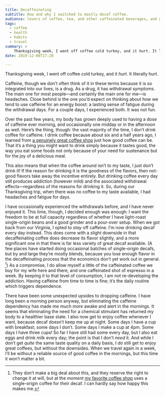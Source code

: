 ```yaml
---
title: Decaffeinating
subtitle: How and why I switched to mostly decaf coffee.
audience: lovers of coffee, tea, and other caffeinated beverages… and good health.
tags:
  - coffee
  - health
  - habits
  - travel
summary: >
    Thanksgiving week, I went off coffee cold turkey, and it hurt. It literally hurt. Caffeine is a drug, and it has withdrawal symptoms. So I cut it out entirely—but I’m still drinking coffee
date: 2019-12-08T17:20

---
```


Thanksgiving week, I went off coffee cold turkey, and it *hurt*. It literally hurt.

Caffeine, though we don’t often think of it in these terms because it is so integrated into our lives, is a drug. As a drug, it has withdrawal symptoms. The main one for most people—and certainly the main one for me—is headaches. Close behind is the one you’d expect on thinking about how we tend to use caffeine for an energy boost: a lasting sense of fatigue during the withdrawal days. For a couple days, I experienced both. It was not fun.

Over the past few years, my body has grown deeply used to having a dose of caffeine ever morning, and occasionally one midday or in the afternoon as well. Here’s the thing, though: the vast majority of the time, I don’t drink coffee for caffeine. I drink coffee because about six and a half years ago, I learned from [a genuinely great coffee shop][jubala] just how good coffee can be. That it’s a thing you might want to drink simply because it tastes good, the way you eat some foods not only because of your need for sustenance but for the joy of a delicious meal.

This also means that when the coffee around isn’t to my taste, I just don’t drink it! If the reason for drinking it is the goodness of the flavors, then not-good flavors take away the incentive entirely. But drinking coffee every day still produces addiction (however mild) and the associated withdrawal effects—regardless of the reasons for drinking it. So, during our Thanksgiving trip, when there was no coffee to my taste available, I had headaches and fatigue for days.

I have occasionally experienced the withdrawals before, and I have never enjoyed it. This time, though, I decided enough was enough: I want the freedom to be at full capacity regardless of whether I have light-roast single-origin beans and a good grinder and a pour-over setup. When we got back from our Virginia, I opted to *stay* off caffeine. I’m now drinking decaf every day instead. This does come with a slight downside in that decaffeinating coffee does decrease its flavor slightly, and a more significant one in that there is far less variety of great decaf available. (A few places have started doing occasional batches of single-origin decafs, but by and large they’re mostly blends, because you lose enough flavor in the decaffeinating process that the economics don’t yet work out in general. [^shh]) As a compromise, I do allow myself a little of the caffeinated coffee we buy for my wife here and there, and one caffeinated shot of espresso in a week. By keeping it to that level of consumption, I am not re-developing the addiction. Having caffeine from time to time is fine; it’s the daily routine which triggers dependence.

There have been some unexpected upsides to dropping caffeine. I have long been a morning person anyway, but eliminating the caffeine dependency has made me much *more* awake and alert in the mornings. It seems that eliminating the need for a chemical stimulant has returned my body to a healthier base state. I also now get to enjoy coffee whenever I want, because decaf doesn’t keep me up at night. Some days I have a cup with breakfast; some days I don’t. Some days I make a cup at 4pm. Some days I have three cups! So far I have still had some every day, but I also eat eggs and drink milk every day; the point is that I don’t *need* it. And while I don’t get *quite* the same taste quality on a daily basis, I *do* still get to enjoy great coffees, but without the downsides. When we travel again in a week, I’ll be without a reliable source of good coffee in the mornings, but this time it won’t matter a bit.

[jubala]: http://www.jubalacoffee.com

[^shh]: They don’t make a big deal about this, and they reserve the right to change it at will, but at the *moment* [my favorite coffee shop][loyal] uses a single-origin coffee for their decaf. I can hardly say how happy this makes me.

[loyal]: https://loyalcoffee.co